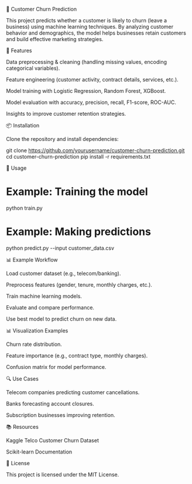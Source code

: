 🔮 Customer Churn Prediction

This project predicts whether a customer is likely to churn (leave a business) using machine learning techniques. By analyzing customer behavior and demographics, the model helps businesses retain customers and build effective marketing strategies.

🚀 Features

Data preprocessing & cleaning (handling missing values, encoding categorical variables).

Feature engineering (customer activity, contract details, services, etc.).

Model training with Logistic Regression, Random Forest, XGBoost.

Model evaluation with accuracy, precision, recall, F1-score, ROC-AUC.

Insights to improve customer retention strategies.

📦 Installation

Clone the repository and install dependencies:

git clone https://github.com/yourusername/customer-churn-prediction.git
cd customer-churn-prediction
pip install -r requirements.txt

🔧 Usage
# Example: Training the model
python train.py

# Example: Making predictions
python predict.py --input customer_data.csv

📊 Example Workflow

Load customer dataset (e.g., telecom/banking).

Preprocess features (gender, tenure, monthly charges, etc.).

Train machine learning models.

Evaluate and compare performance.

Use best model to predict churn on new data.

📊 Visualization Examples

Churn rate distribution.

Feature importance (e.g., contract type, monthly charges).

Confusion matrix for model performance.

🔍 Use Cases

Telecom companies predicting customer cancellations.

Banks forecasting account closures.

Subscription businesses improving retention.

📚 Resources

Kaggle Telco Customer Churn Dataset

Scikit-learn Documentation

📜 License

This project is licensed under the MIT License.
